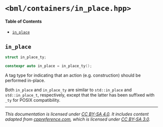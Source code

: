 # `<bml/containers/in_place.hpp>`
#### Table of Contents
- [`in_place`](#in_place)

## `in_place`
```c++
struct in_place_ty;

constexpr auto in_place = in_place_ty();
```
A tag type for indicating that an action (e.g. construction) should be performed in-place.

Both `in_place` and `in_place_ty` are similar to `std::in_place` and `std::in_place_t`,
respectively, except that the latter has been suffixed with `_ty` for POSIX compatibility.

---
*This documentation is licensed under [CC BY-SA 4.0][1]. It includes content adapted from
[cppreference.com][2], which is licensed under [CC BY-SA 3.0][3].*

[1]: https://creativecommons.org/licenses/by-sa/4.0
[2]: https://en.cppreference.com
[3]: https://creativecommons.org/licenses/by-sa/3.0
